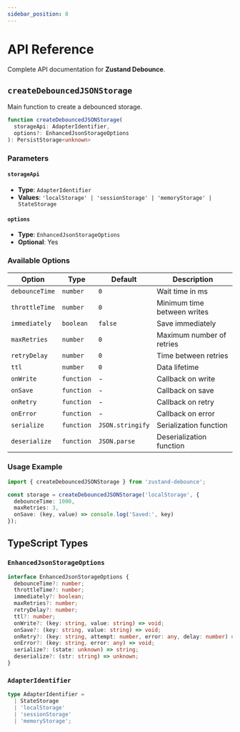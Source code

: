 ```yaml
---
sidebar_position: 8
---
```


# API Reference

Complete API documentation for **Zustand Debounce**.

## `createDebouncedJSONStorage`

Main function to create a debounced storage.

```typescript
function createDebouncedJSONStorage(
  storageApi: AdapterIdentifier,
  options?: EnhancedJsonStorageOptions
): PersistStorage<unknown>
```

### Parameters

#### `storageApi`
- **Type**: `AdapterIdentifier`
- **Values**: `'localStorage' | 'sessionStorage' | 'memoryStorage' | StateStorage`

#### `options`
- **Type**: `EnhancedJsonStorageOptions`
- **Optional**: Yes

### Available Options

| Option | Type | Default | Description |
|--------|------|---------|-------------|
| `debounceTime` | `number` | `0` | Wait time in ms |
| `throttleTime` | `number` | `0` | Minimum time between writes |
| `immediately` | `boolean` | `false` | Save immediately |
| `maxRetries` | `number` | `0` | Maximum number of retries |
| `retryDelay` | `number` | `0` | Time between retries |
| `ttl` | `number` | `0` | Data lifetime |
| `onWrite` | `function` | - | Callback on write |
| `onSave` | `function` | - | Callback on save |
| `onRetry` | `function` | - | Callback on retry |
| `onError` | `function` | - | Callback on error |
| `serialize` | `function` | `JSON.stringify` | Serialization function |
| `deserialize` | `function` | `JSON.parse` | Deserialization function |

### Usage Example

```typescript
import { createDebouncedJSONStorage } from 'zustand-debounce';

const storage = createDebouncedJSONStorage('localStorage', {
  debounceTime: 1000,
  maxRetries: 3,
  onSave: (key, value) => console.log('Saved:', key)
});
```

## TypeScript Types

### `EnhancedJsonStorageOptions`

```typescript
interface EnhancedJsonStorageOptions {
  debounceTime?: number;
  throttleTime?: number;
  immediately?: boolean;
  maxRetries?: number;
  retryDelay?: number;
  ttl?: number;
  onWrite?: (key: string, value: string) => void;
  onSave?: (key: string, value: string) => void;
  onRetry?: (key: string, attempt: number, error: any, delay: number) => void;
  onError?: (key: string, error: any) => void;
  serialize?: (state: unknown) => string;
  deserialize?: (str: string) => unknown;
}
```

### `AdapterIdentifier`

```typescript
type AdapterIdentifier = 
  | StateStorage
  | 'localStorage'
  | 'sessionStorage'
  | 'memoryStorage';
```